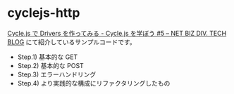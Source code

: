 # cyclejs-http

[Cycle.js で Drivers を作ってみる - Cycle.js を学ぼう #5 – NET BIZ DIV. TECH BLOG]( https://tech.recruit-mp.co.jp/front-end/post-12052/) にて紹介しているサンプルコードです。

- Step.1) 基本的な GET
- Step.2) 基本的な POST
- Step.3) エラーハンドリング
- Step.4) より実践的な構成にリファクタリングしたもの
